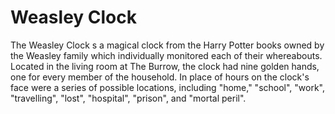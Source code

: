 # Weasley Clock
The Weasley Clock s a magical clock from the Harry Potter books owned by the Weasley family which individually monitored each of their whereabouts. Located in the living room at The Burrow, the clock had nine golden hands, one for every member of the household. In place of hours on the clock's face were a series of possible locations, including "home," "school", "work", "travelling", "lost", "hospital", "prison", and "mortal peril".
